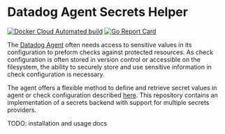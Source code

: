 # Datadog Agent Secrets Helper

[![Docker Cloud Automated build](https://img.shields.io/docker/cloud/automated/zlangbert/datadog-agent-secrets-helper)](https://hub.docker.com/r/zlangbert/datadog-agent-secrets-helper)
[![Go Report Card](https://goreportcard.com/badge/github.com/zlangbert/datadog-agent-secrets-helper)](https://goreportcard.com/report/github.com/zlangbert/datadog-agent-secrets-helper)

The [Datadog Agent](https://github.com/DataDog/datadog-agent) often needs access to sensitive values in its 
configuration to preform checks against protected resources. As check configuration is often stored in version control
or accessible on the filesystem, the ability to securely store and use sensitive information in check configuration
is necessary. 

The agent offers a flexible method to define and retrieve secret values in agent or check configuration described 
[here](https://github.com/DataDog/datadog-agent/blob/master/docs/agent/secrets.md). This repository contains an
implementation of a secrets backend with support for multiple secrets providers. 

TODO: installation and usage docs